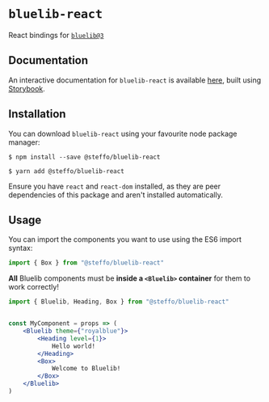 # `bluelib-react`

React bindings for [`bluelib@3`](https://github.com/Steffo99/bluelib)

## Documentation

An interactive documentation for `bluelib-react` is available [here](http://gh.steffo.eu/bluelib-react/), built using [Storybook](https://storybook.js.org/).

## Installation

You can download `bluelib-react` using your favourite node package manager:

```console
$ npm install --save @steffo/bluelib-react
```

```console
$ yarn add @steffo/bluelib-react
```

Ensure you have `react` and `react-dom` installed, as they are peer dependencies of this package and aren't installed automatically.

## Usage

You can import the components you want to use using the ES6 import syntax:

```js
import { Box } from "@steffo/bluelib-react"
```

**All** Bluelib components must be **inside a `<Bluelib>` container** for them to work correctly!

```jsx
import { Bluelib, Heading, Box } from "@steffo/bluelib-react"


const MyComponent = props => (
    <Bluelib theme={"royalblue"}>
        <Heading level={1}>
            Hello world!
        </Heading>
        <Box>
            Welcome to Bluelib!
        </Box>
    </Bluelib>
)
```